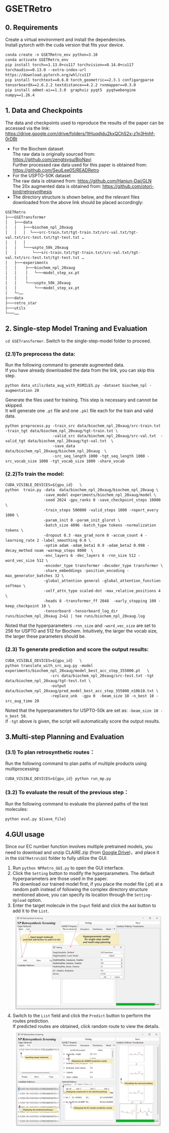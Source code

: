 # GSETRetro
## 0. Requirements
Create a virtual environment and install the dependencies.<br>
Install pytorch with the cuda version that fits your device.<br>
```
conda create -n GSETRetro_env python=3.10
conda activate GSETRetro_env
pip install torch==1.13.0+cu117 torchvision==0.14.0+cu117 torchaudio==0.13.0 --extra-index-url https://download.pytorch.org/whl/cu117
pip install torchtext==0.6.0 torch_geometric==2.3.1 configargparse tensorboardX==2.6.2.2 textdistance==4.2.2 rxnmapper==0.3.0
pip install admet-ai==1.3.0  graphviz pyqt5  pyqtwebengine numpy==1.26.4
```
## 1. Data and Checkpoints
The data and checkpoints used to reproduce the results of the paper can be accessed via the link: 
https://drive.google.com/drive/folders/1tHuqdjdu2kxQChS2x-z1n3Hnhf-0rDBt  </br>
- For the Biochem dataset </br>
The raw data is originally sourced from: https://github.com/zengtsysu/BioNavi </br>
Further processed raw data used for this paper is obtained from: https://github.com/SeulLee05/READRetro </br>
- For the USPTO-50K dataset </br>
The raw data is obtained from: https://github.com/Hanjun-Dai/GLN </br>
The 20x augmented data is obtained from: https://github.com/otori-bird/retrosynthesis </br>
- The directory structure is shown below, and the relevant files downloaded from the above link should be placed accordingly:
```
GSETRetro
├───GSETransformer
│   ├───data
│   │   ├───biochem_npl_20xaug
│   │   │  └───src-train.txt/tgt-train.txt/src-val.txt/tgt-val.txt/src-test.txt/tgt-test.txt …
│   │   │
│   │   └───uspto_50k_20xaug
│   │       └───src-train.txt/tgt-train.txt/src-val.txt/tgt-val.txt/src-test.txt/tgt-test.txt …
│   ├───experiments
│   │    ├───biochem_npl_20xaug
│   │    │   └───model_step_xx.pt
│   │    │
│   │    └───uspto_50k_20xaug   
│   │        └───model_step_xx.pt
│   └─……
├───data       
├───retro_star
├───utils      
└───……
```
## 2. Single-step Model Traning and Evaluation
`cd GSETransformer`. Switch to the single-step-model folder to proceed.
### (2.1)To preprocess the data:
Run the following command to generate augmented data. </br>
If you have already downloaded the data from the link, you can skip this step. </br>
```
python data_utils/data_aug_with_RSMILES.py -dataset biochem_npl -augmentation 20 
```
Generate the files used for training. This step is necessary and cannot be skipped.</br>
It will generate one `.pt` file and one `.pkl` file each for the train and valid data.</br>
```
python preprocess.py -train_src data/biochem_npl_20xaug/src-train.txt -train_tgt data/biochem_npl_20xaug/tgt-train.txt \
                     -valid_src data/biochem_npl_20xaug/src-val.txt  -valid_tgt data/biochem_npl_20xaug/tgt-val.txt  \
                     -save_data data/biochem_npl_20xaug/biochem_npl_20xaug  \
                     -src_seq_length 1000 -tgt_seq_length 1000 -src_vocab_size 1000 -tgt_vocab_size 1000 -share_vocab
``` 
### (2.2)To train the model:
```
CUDA_VISIBLE_DEVICES=${gpu_id}   \
python  train.py -data  data/biochem_npl_20xaug/biochem_npl_20xaug \
                 -save_model experiments/biochem_npl_20xaug/model \
                 -seed 2024 -gpu_ranks 0 -save_checkpoint_steps 10000  \
                 -train_steps 500000 -valid_steps 1000 -report_every 1000 \
                 -param_init 0 -param_init_glorot \
                 -batch_size 4096 -batch_type tokens -normalization tokens \
                 -dropout 0.3 -max_grad_norm 0 -accum_count 4 -learning_rate 2 -label_smoothing 0.0 \
                 -optim adam -adam_beta1 0.9 -adam_beta2 0.998 -decay_method noam -warmup_steps 8000  \
                 -enc_layers 6 -dec_layers 6 -rnn_size 512 -word_vec_size 512 \
                 -encoder_type transformer -decoder_type transformer \
                 -share_embeddings -position_encoding -max_generator_batches 32 \
                 -global_attention general -global_attention_function softmax \
                 -self_attn_type scaled-dot -max_relative_positions 4 \
                 -heads 8 -transformer_ff 2048  -early_stopping 100 -keep_checkpoint 10 \
                 -tensorboard -tensorboard_log_dir runs/biochem_npl_20xaug 2>&1 | tee runs/biochem_npl_20xaug.log
```
Noted that the hyperparameters `-rnn_size` and `-word_vec_size` are set to 256 for USPTO and 512 for Biochem. Intuitively, the larger the vocab size, the larger these parameters should be.
### (2.3) To generate prediction and score the output results:
```
CUDA_VISIBLE_DEVICES=${gpu_id}   \
python translate_with_src_aug.py -model experiments/biochem_npl_20xaug/model_best_acc_step_355000.pt   \
                    -src data/biochem_npl_20xaug/src-test.txt -tgt data/biochem_npl_20xaug/tgt-test.txt \
                    -output data/biochem_npl_20xaug/pred_model_best_acc_step_355000_n10b10.txt \
                    -replace_unk  -gpu 0  -beam_size 10 -n_best 10 -src_aug_time 20
```
Noted that the hyperparameters for USPTO-50k are set as: `-beam_size 10 -n_best 50`. </br>
if `-tgt` above is given, the script will automatically score the output results.</br>
## 3.Multi-step Planning and Evaluation
### (3.1) To plan retrosynthetic routes：
Run the following command to plan paths of multiple products using multiprocessing:
```
CUDA_VISIBLE_DEVICES=${gpu_id} python run_mp.py
```
### (3.2) To evaluate the result of the previous step：
Run the following command to evaluate the planned paths of the test molecules:
```
python eval.py ${save_file}
```
## 4.GUI usage
Since our EC number function involves multiple pretrained models, you need to download and unzip CLAIRE.zip (from [Google Drive](https://drive.google.com/drive/folders/1tHuqdjdu2kxQChS2x-z1n3Hnhf-0rDBt))，and place it in the `GSETRetro\GUI` folder to fully utilize the GUI.
1. Run `python NPRetro_GUI.py` to open the GUI interface.</br>
2. Click the `Setting` button to modify the hyperparameters. The default hyperparameters are those used in the paper.</br>
Pls download our trained model first, if you place the model file (.pt) at a random path instead of following the complex directory structure mentioned above, you can specify its location through the `Setting-Upload` option.
3. Enter the target molecule in the `Input` field and click the `Add` button to add it to the `List`.</br>
![GUI_usage_1/2](GUI/GUI_usage_1.png)
4. Switch to the `List` field and click the `Predict` button to perform the routes prediction.</br>
If predicted routes are obtained, click random route to view the details.</br>
![GUI_usage_2/2](GUI/GUI_usage_2.png)
